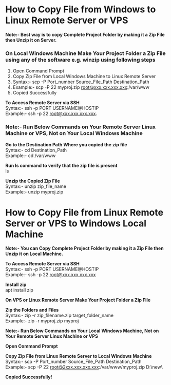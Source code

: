 # **How to Copy File from Windows to Linux Remote Server or VPS**  

**Note:- Best way is to copy Complete Project Folder by making it a Zip File then Unzip it on Server.**  

### **On Local Windows Machine Make Your Project Folder a Zip File using any of the software e.g. winzip using following steps**  

1. Open Command Prompt  
2. Copy Zip File from Local Windows Machine to Linux Remote Server  
3. Syntax:- scp -P Port_number Source_File_Path Destination_Path  
4. Example:- scp -P 22 myproj.zip root@xxx.xxx.xxx.xxx:/var/www  
5. Copied Successfully  

**To Access Remote Server via SSH**  
Syntax:- ssh -p PORT USERNAME@HOSTIP  
Example:- ssh -p 22 root@xxx.xxx.xxx.xxx.   

### **Note:- Run Below Commands on Your Remote Server Linux Machine or VPS, Not on Your Local Windows Machine**  

**Go to the Destination Path Where you copied the zip file**  
Syntax:- cd Destination_Path  
Example:- cd /var/www  

**Run ls command to verify that the zip file is present**  
ls


**Unzip the Copied Zip File**  
Syntax:- unzip zip_file_name  
Example:- unzip myproj.zip  

# **How to Copy File from Linux Remote Server or VPS to Windows Local Machine**  

**Note:- You can Copy Complete Project Folder by making it a Zip File then Unzip it on Local Machine.**  

**To Access Remote Server via SSH**  
Syntax:- ssh -p PORT USERNAME@HOSTIP  
Example:- ssh -p 22 root@xxx.xxx.xxx.xxx  

**Install zip**  
apt install zip  

**On VPS or Linux Remote Server Make Your Project Folder a Zip File**  

**Zip the Folders and Files**  
Syntax:- zip -r zip_filename.zip target_folder_name  
Example:- zip -r myproj.zip myproj  

**Note:- Run Below Commands on Your Local Windows Machine, Not on Your Remote Server Linux Machine or VPS**  

**Open Command Prompt**

**Copy Zip File from Linux Remote Server to Local Windows Machine**  
Syntax:- scp -P Port_number Source_File_Path Destination_Path  
Example:- scp -P 22 root@2xxx.xxx.xxx.xxx:/var/www/myproj.zip D:\new\  

**Copied Successfully!**